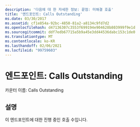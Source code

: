 ```yaml
---
description: '다음에 대 한 자세한 정보: 끝점: 미해결 호출'
title: '엔드포인트: Calls Outstanding'
ms.date: 03/30/2017
ms.assetid: cf1e854a-92bc-4850-81a2-a8134c9fd7d2
ms.openlocfilehash: d47136307c3553f699194e904628b803999f9e1d
ms.sourcegitcommit: ddf7edb67715a5b9a45e3dd44536dabc153c1de0
ms.translationtype: MT
ms.contentlocale: ko-KR
ms.lasthandoff: 02/06/2021
ms.locfileid: "99759603"
---
```

# <a name="endpoint-calls-outstanding"></a>엔드포인트: Calls Outstanding

카운터 이름: Calls Outstanding  
  
## <a name="description"></a>설명  

 이 엔드포인트에 대한 진행 중인 호출 수입니다.
